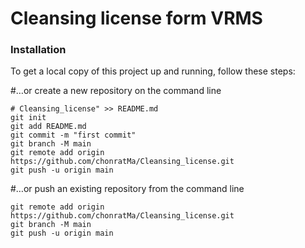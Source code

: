 # Cleansing license form VRMS

### Installation

To get a local copy of this project up and running, follow these steps:

#…or create a new repository on the command line
```
# Cleansing_license" >> README.md
git init
git add README.md
git commit -m "first commit"
git branch -M main
git remote add origin https://github.com/chonratMa/Cleansing_license.git
git push -u origin main
```




#…or push an existing repository from the command line
```
git remote add origin https://github.com/chonratMa/Cleansing_license.git
git branch -M main
git push -u origin main
```